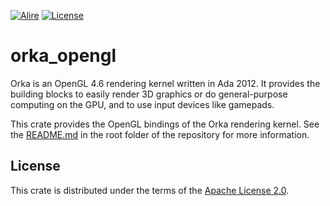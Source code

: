 [![Alire](https://img.shields.io/endpoint?url=https://alire.ada.dev/badges/orka_opengl.json)](https://alire.ada.dev/crates/orka_opengl.html)
[![License](https://img.shields.io/github/license/onox/orka.svg?color=blue)](https://github.com/onox/orka/blob/master/LICENSE)

# orka_opengl

Orka is an OpenGL 4.6 rendering kernel written in Ada 2012. It provides
the building blocks to easily render 3D graphics or do general-purpose
computing on the GPU, and to use input devices like gamepads.

This crate provides the OpenGL bindings of the Orka rendering kernel.
See the [README.md][url-readme] in the root folder of the repository for
more information.

## License

This crate is distributed under the terms of the [Apache License 2.0][url-apache].

  [url-apache]: https://opensource.org/licenses/Apache-2.0
  [url-readme]: https://github.com/onox/orka
